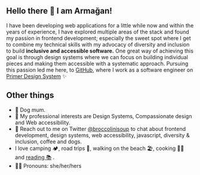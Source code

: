 ## Hello there 👋 I am Armağan!

I have been developing web applications for a little while now and within the years of experience, I have explored multiple areas of the stack and found my passion in frontend development; especially the sweet spot where I get to combine my technical skills with my advocacy of diversity and inclusion to build **inclusive and accessible software.** One great way of achieving this goal is through design systems where we can focus on building individual pieces and making them accessible with a systematic approach. Pursuing this passion led me here, to [GitHub](https://github.com), where I work as a software engineer on [Primer Design System](https://primer.style) ✨ 


## Other things

- 🐶 Dog mum.
- 🌱 My professional interests are Design Systems, Compassionate design and Web accessibility.
- 💬 Reach out to me on Twitter [@broccolinisoup](https://twitter.com/broccolinisoup) to chat about frontend development, design systems, web accessibility, javascript, diversity & inclusion, coffee and dogs.
- I love camping 🏕️, road trips 🚌, walking on the beach 🏖️, cooking 🧑‍🍳 and [reading 📚](https://www.goodreads.com/user/show/50940270-arma-an) .
- 👩‍💻 Pronouns: she/her/hers  


 



